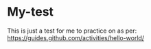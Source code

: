 # My-test
This is just a test for me to practice on as per: https://guides.github.com/activities/hello-world/
